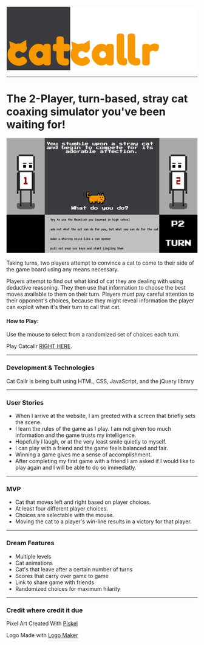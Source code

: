 ![catcallr](images/catcallrlogo.png)
___

# The 2-Player, turn-based, stray cat coaxing simulator you've been waiting for!

![ScreenShot](images/catcallscreenshot.png)

Taking turns, two players attempt to convince a cat to come to their side of the game board using any means necessary.

Players attempt to find out what kind of cat they are dealing with using deductive reasoning. They then use that information to choose the best moves available to them on their turn. Players must pay careful attention to their opponent's choices, because they might reveal information the player can exploit when it's their turn to call that cat.

#### How to Play:
Use the mouse to select from a randomized set of choices each turn.

Play Catcallr <a href="https://alexkarevoll.github.io/catcallr/" title="Catcallr"> RIGHT HERE</a>.

---

### Development & Technologies

Cat Callr is being built using HTML, CSS, JavaScript, and the jQuery library

---

### User Stories

+ When I arrive at the website, I am greeted with a screen that briefly sets the scene.
+ I learn the rules of the game as I play. I am not given too much information and the game trusts my intelligence.
+ Hopefully I laugh, or at the very least smile quietly to myself.
+ I can play with a friend and the game feels balanced and fair.
+ Winning a game gives me a sense of accomplishment.
+ After completing my first game with a friend I am asked if I would like to play again and I will be able to do so immediatly.

---
### MVP
+ Cat that moves left and right based on player choices.
+ At least four different player choices.
+ Choices are selectable with the mouse.
+ Moving the cat to a player's win-line results in a victory for that player.

---
### Dream Features
+ Multiple levels
+ Cat animations
+ Cat's that leave after a certain number of turns
+ Scores that carry over game to game
+ Link to share game with friends
+ Randomized choices for maximum hilarity

---
### Credit where credit it due

Pixel Art Created With <a href="http://www.piskelapp.com/" title = "Piksel"> Piskel</a>

Logo Made with <a href="http://logomakr.com" title="Logo Maker">Logo Maker</a>
